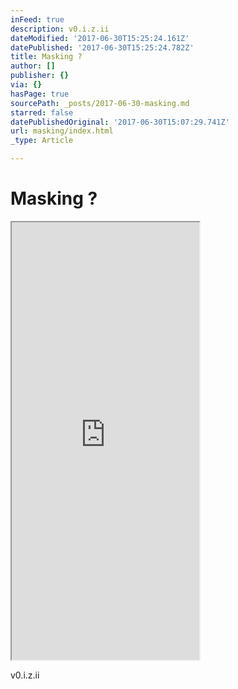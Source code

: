 ```yaml
---
inFeed: true
description: v0.i.z.ii
dateModified: '2017-06-30T15:25:24.161Z'
datePublished: '2017-06-30T15:25:24.782Z'
title: Masking ?
author: []
publisher: {}
via: {}
hasPage: true
sourcePath: _posts/2017-06-30-masking.md
starred: false
datePublishedOriginal: '2017-06-30T15:07:29.741Z'
url: masking/index.html
_type: Article

---
```

# Masking ?

<iframe src="https://the-grid.github.io/ed-userhtml/?g=eJylkMtOw0AMRffzFaNsCpUyI7ZJ2j9ALFk7U2tqOi9iR1FB_DtpFYkGEBvW5-r4Xncs54B7ZSCUI9QCg0fR70rrCHyqKYLHRo9DuNscRQo31k7TZPqeoDcuR8vZEYRoL_EHU5Lf3Lfabp-KUE76gPoR-HXErZ2Vi7RkpgttHCbBof0iMR_ma2GMlCA5vCFMbzNxOQlQatUV1BP2J5L6f02fr5Kl30r5a89V4lurH1zOZb3nQ3V2-bjqKHrtAjDvqtvvV5oHt6v-HsEFHJqX4qv9J0D_lqw" height="700" style=""></iframe>

v0.i.z.ii